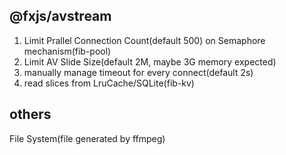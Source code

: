 ## @fxjs/avstream

1. Limit Prallel Connection Count(default 500) on Semaphore mechanism(fib-pool)
2. Limit AV Slide Size(default 2M, maybe 3G memory expected)
3. manually manage timeout for every connect(default 2s)
4. read slices from LruCache/SQLite(fib-kv)

## others
File System(file generated by ffmpeg)
